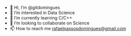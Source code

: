 - 👋 Hi, I’m @gitdomingues
- 👀 I’m interested in Data Science
- 🌱 I’m currently learning C/C++
- 💞️ I’m looking to collaborate on Science
- 📫 How to reach me rafaelpassosdomingues@gmail.com

<!---
gitdomingues/gitdomingues is a ✨ special ✨ repository because its `README.md` (this file) appears on your GitHub profile.
You can click the Preview link to take a look at your changes.
--->
